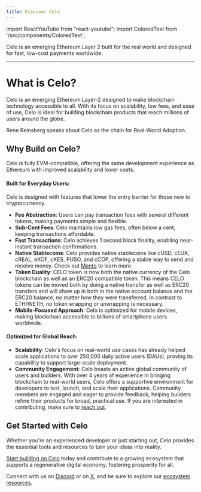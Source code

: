 ```yaml
---
title: Discover Celo
---
```


import ReactYouTube from "react-youtube";
import ColoredText from '/src/components/ColoredText';

Celo is an emerging Ethereum Layer 2 built for the real world and designed for fast, low-cost payments worldwide.

---

# What is Celo?

Celo is an emerging Ethereum Layer-2 designed to make blockchain technology accessible to all. With its focus on scalability, low fees, and ease of use, Celo is ideal for building blockchain products that reach millions of users around the globe.

Rene Reinsberg speaks about Celo as the chain for Real-World Adoption.

<YouTube videoId="PvZw4NxnKr8"/>

## Why Build on Celo?

Celo is fully EVM-compatible, offering the same development experience as Ethereum with improved scalability and lower costs.

#### Built for Everyday Users:

Celo is designed with features that lower the entry barrier for those new to cryptocurrency.

- **Fee Abstraction**: Users can pay transaction fees with several different tokens, making payments simple and flexible.
- **Sub-Cent Fees**: Celo maintains low gas fees, often below a cent, keeping transactions affordable.
- **Fast Transactions**: Celo achieves 1 second block finality, enabling near-instant transaction confirmations.
- **Native Stablecoins**: Celo provides native stablecoins like cUSD, cEUR, cREAL, eXOF, cKES, PUSO, and cCOP, offering a stable way to send and receive money. Check out [Mento](https://www.mento.org/) to learn more.
- **Token Duality**: CELO token is now both the native currency of the Celo blockchain as well as an ERC20 compatible token. This means CELO tokens can be moved both by doing a native transfer as well as ERC20 transfers and will show up in both in the native account balance and the ERC20 balance, no matter how they were transferred. In contrast to ETH/WETH, no token wrapping or unwrapping is necessary.
- **Mobile-Focused Approach**: Celo is optimized for mobile devices, making blockchain accessible to billions of smartphone users worldwide.

#### Optimized for Global Reach:

- **Scalability**: Celo's focus on real-world use cases has already helped scale applications to over 250,000 daily active users (DAUs), proving its capability to support large-scale deployment.
- **Community Engagement**: Celo boasts an active global community of users and builders. With over 4 years of experience in bringing blockchain to real-world users, Celo offers a supportive environment for developers to test, launch, and scale their applications. Community members are engaged and eager to provide feedback, helping builders refine their products for broad, practical use. If you are interested in contributing, make sure to [reach out](/what-is-celo/joining-celo).

## Get Started with Celo

Whether you're an experienced developer or just starting out, Celo provides the essential tools and resources to turn your ideas into reality.

<ColoredText>[Start building on Celo](/build)</ColoredText> today and contribute to a growing ecosystem that supports a regenerative digital economy, fostering prosperity for all.

Connect with us on <ColoredText>[Discord](https://discord.com/invite/celo)</ColoredText> or on <ColoredText>[X](https://x.com/celo)</ColoredText>, and be sure to explore our <ColoredText>[ecosystem resources](/what-is-celo/joining-celo)</ColoredText>.
